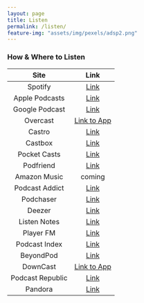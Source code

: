 ```yaml
---
layout: page
title: Listen
permalink: /listen/
feature-img: "assets/img/pexels/adsp2.png"
---
```


### How & Where to Listen

|       Site       |                                                 Link                                                  |
| :--------------: | :---------------------------------------------------------------------------------------------------: |
|     Spotify      |                     [Link](https://open.spotify.com/show/5hcsSlBadLYlO1rfjPnssA)                      |
|  Apple Podcasts  |    [Link](https://podcasts.apple.com/ca/podcast/algorithms-data-structures-programs/id1541407369)     |
|  Google Podcast  |   [Link](https://podcasts.google.com/feed/aHR0cHM6Ly9mZWVkcy5idXp6c3Byb3V0LmNvbS8xNTAxOTYwLnJzcw==)   |
|     Overcast     |                                  [Link to App](https://overcast.fm/)                                  |
|      Castro      |                [Link](https://castro.fm/podcast/bd698c72-6f4e-4a81-bf18-7924f64011be)                 |
|     Castbox      |  [Link](https://castbox.fm/channel/id3544076?utm_campaign=ex_share_ch&utm_medium=exlink&country=gb)   |
|   Pocket Casts   |                                    [Link](https://pca.st/c9ft6kvu)                                    |
|    Podfriend     |                         [Link](https://web.podfriend.com/podcast/1541407369)                          |
|   Amazon Music   |                                                coming                                                 |
|  Podcast Addict  |                           [Link](https://podcastaddict.com/podcast/3164467)                           |
|    Podchaser     |           [Link](https://www.podchaser.com/podcasts/algorithms-data-structures-pro-1557693)           |
|      Deezer      |                            [Link](https://www.deezer.com/en/show/1999182)                             |
|   Listen Notes   |  [Link](https://www.listennotes.com/podcasts/algorithms-data-structures-programs-conor-qysezt3F9wj/)  |
|    Player FM     |                 [Link](https://player.fm/series/algorithms-data-structures-programs)                  |
|  Podcast Index   |                           [Link](https://podcastindex.org/podcast/1331453)                            |
|    BeyondPod     | [Link](http://player.beyondpod.mobi/details/aHR0cHM6Ly9mZWVkcy5idXp6c3Byb3V0LmNvbS8xNTAxOTYwLnJzcw==) |
|     DownCast     |                              [Link to App](https://www.downcastapp.com/)                              |
| Podcast Republic |                      [Link](https://www.podcastrepublic.net/podcast/1541407369)                       |
|     Pandora      |           [Link](https://www.pandora.com/podcast/algorithms-plus-data-structures-programs/)           |
